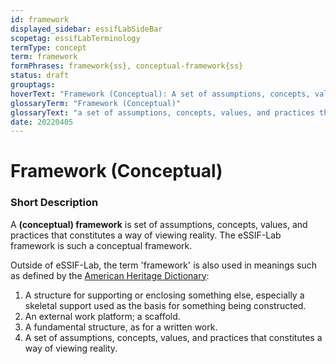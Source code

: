 ```yaml
---
id: framework
displayed_sidebar: essifLabSideBar
scopetag: essifLabTerminology
termType: concept
term: framework
formPhrases: framework{ss}, conceptual-framework{ss}
status: draft
grouptags:
hoverText: "Framework (Conceptual): A set of assumptions, concepts, values, and practices that constitutes a way of viewing reality."
glossaryTerm: "Framework (Conceptual)"
glossaryText: "a set of assumptions, concepts, values, and practices that constitutes a way of viewing reality."
date: 20220405
---
```


# Framework (Conceptual)

### Short Description

A **(conceptual) framework** is set of assumptions, concepts, values, and practices that constitutes a way of viewing reality. The eSSIF-Lab framework is such a conceptual framework.

Outside of eSSIF-Lab, the term 'framework' is also used in meanings such as defined by the [American Heritage Dictionary](https://www.ahdictionary.com/word/search.html?q=framework):
1. A structure for supporting or enclosing something else, especially a skeletal support used as the basis for something being constructed.
2. An external work platform; a scaffold.
3. A fundamental structure, as for a written work.
4. A set of assumptions, concepts, values, and practices that constitutes a way of viewing reality.